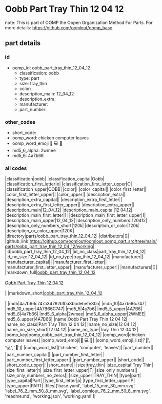 # Oobb Part Tray Thin 12 04 12  

note: This is part of OOMP the Oopen Organization Method For Parts. For more details: https://github.com/oomlout/oomp_base

##  part details





### id
* oomp_id: oobb_part_tray_thin_12_04_12
  * classification: oobb
  * type: part
  * size: tray_thin
  * color: 
  * description_main: 12_04_12
  * description_extra: 
  * manufacturer: 
  * part_number: 

### other_codes
* short_code: 
* oomp_word: chicken computer leaves
* oomp_word_emoji :chicken: :computer: :leaves:
* md5_6_alpha: 2wmee
* md5_6: 4a7b66

### all codes 
|classification|oobb|
|classification_capital|Oobb|
|classification_first_letter|o|
|classification_first_letter_upper|O|
|classification_upper|OOBB|
|color||
|color_capital||
|color_first_letter||
|color_first_letter_upper||
|color_upper||
|description_extra||
|description_extra_capital||
|description_extra_first_letter||
|description_extra_first_letter_upper||
|description_extra_upper||
|description_main|12_04_12|
|description_main_capital|12 04.12|
|description_main_first_letter|1|
|description_main_first_letter_upper|1|
|description_main_upper|12_04_12|
|description_only_numbers|120412|
|description_only_numbers_short|120k|
|description_or_color|120k|
|description_or_color_upper|120K|
|directory|parts/oobb_part_tray_thin_12_04_12|
|distributors|[]|
|github_link|https://github.com/oomlout/oomlout_oomp_part_src/tree/main/parts/oobb_part_tray_thin_12_04_12/working|
|id|oobb_part_tray_thin_12_04_12|
|id_no_class|part_tray_thin_12_04_12|
|id_no_size|12_04_12|
|id_no_type|tray_thin_12_04_12|
|manufacturer||
|manufacturer_capital||
|manufacturer_first_letter||
|manufacturer_first_letter_upper||
|manufacturer_upper||
|manufacturers|[]|
|markdown_full|[oobb_part_tray_thin_12_04_12](https://github.com/oomlout/oomlout_oomp_part_src/tree/main/parts/oobb_part_tray_thin_12_04_12/working)<br>[](https://github.com/oomlout/oomlout_oomp_part_src/tree/main/parts/oobb_part_tray_thin_12_04_12/working)<br>[Oobb Part Tray Thin 12 04 12](https://github.com/oomlout/oomlout_oomp_part_src/tree/main/parts/oobb_part_tray_thin_12_04_12/working)<br><br>|
|markdown_short|[oobb_part_tray_thin_12_04_12](https://github.com/oomlout/oomlout_oomp_part_src/tree/main/parts/oobb_part_tray_thin_12_04_12/working)<br><br>|
|md5|4a7b66c747a34782b1ba8bbdebefe80a|
|md5_10|4a7b66c747|
|md5_10_upper|4A7B66C747|
|md5_5|4a7b6|
|md5_5_upper|4A7B6|
|md5_6|4a7b66|
|md5_6_alpha|2wmee|
|md5_6_alpha_upper|2WMEE|
|md5_6_upper|4A7B66|
|name|Oobb Part Tray Thin 12 04 12|
|name_no_class|Part Tray Thin 12 04 12|
|name_no_size|12 04 12|
|name_no_size_short|12 04 12|
|name_no_type|Tray Thin 12 04 12|
|oomp_key|oomp_oobb_part_tray_thin_12_04_12|
|oomp_word|chicken computer leaves|
|oomp_word_emoji|:chicken: :computer: :leaves:|
|oomp_word_emoji_list|[':chicken:', ':computer:', ':leaves:']|
|oomp_word_list|['chicken', 'computer', 'leaves']|
|part_number||
|part_number_capital||
|part_number_first_letter||
|part_number_first_letter_upper||
|part_number_upper||
|short_code||
|short_code_upper||
|short_name||
|size|tray_thin|
|size_capital|Tray Thin|
|size_first_letter|t|
|size_first_letter_upper|T|
|size_only_numbers||
|size_only_numbers_no_zeros||
|size_upper|TRAY_THIN|
|type|part|
|type_capital|Part|
|type_first_letter|p|
|type_first_letter_upper|P|
|type_upper|PART|
|files|['base.yaml', 'label_15_mm_30_mm.svg', 'label_76_2_mm_50_8_mm.svg', 'label_oomlout_76_2_mm_50_8_mm.svg', 'readme.md', 'working.json', 'working.yaml']|
